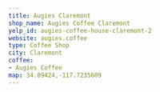 ```yaml
---
title: Augies Claremont
shop_name: Augies Coffee Claremont
yelp_id: augies-coffee-house-claremont-2
website: augies.coffee
type: Coffee Shop
city: Claremont
coffee:
- Augies Coffee
map: 34.09424,-117.7235609
---
```


